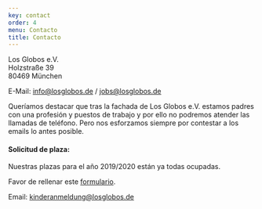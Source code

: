 ```yaml
---
key: contact
order: 4
menu: Contacto
title: Contacto
---
```

Los Globos e.V.  
Holzstraße 39  
80469 München

E-Mail: [info@losglobos.de](mailto:info@losglobos.de) / [jobs@losglobos.de](mailto:jobs@losglobos.de)

Queríamos destacar que tras la fachada de Los Globos e.V. estamos padres con una profesión y puestos de trabajo y por ello no podremos atender las llamadas de teléfono. Pero nos esforzamos siempre por contestar a los emails lo antes posible.


#### Solicitud de plaza:

Nuestras plazas para el año 2019/2020 están ya todas ocupadas.

Favor de rellenar este [formulario](https://goo.gl/forms/UW6aSYz74FfYWLZo1).

Email: [kinderanmeldung@losglobos.de](mailto:kinderanmeldung@losglobos.de)